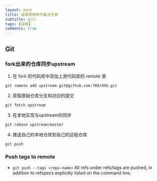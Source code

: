 ```yaml
---
layout: post
title: 运维常用命令备注手册
subtitle: git/
tags: [运维]
comments: true
---
```


## Git

### fork出来的仓库同步upstream

1. 在 fork 的代码库中添加上游代码库的 remote 源

```
git remote add upstream git@github.com:789/456.git
```

2. 获取原始仓库分支和对应的提交

```
git fetch upstream
```

3. 在本地实现与upstream的同步

```
git rebase upstream/master
```

4. 推送自己的本地仓库到自己的远程仓库

```
git push
```

### Push tags to remote

* `git push --tags <repo-name>`  All refs under refs/tags are pushed, in addition to refspecs explicitly listed on the command line.


